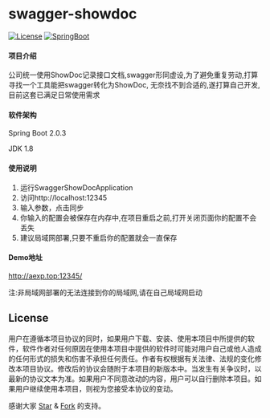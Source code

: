 # swagger-showdoc

[![License](https://img.shields.io/badge/license-GPL-blue)](https://github.com/llongtao/swagger-showdoc/blob/master/LICENSE)
[![SpringBoot](https://img.shields.io/badge/SpringBoot-2.0.3.RELEASE-brightgreen.svg)](https://docs.spring.io/spring-boot/docs/2.0.3.RELEASE/reference/htmlsingle/)

#### 项目介绍
公司统一使用ShowDoc记录接口文档,swagger形同虚设,为了避免重复劳动,打算寻找一个工具能把swagger转化为ShowDoc,
无奈找不到合适的,遂打算自己开发,目前这套已满足日常使用需求

#### 软件架构

Spring Boot 2.0.3

JDK 1.8

#### 使用说明

1. 运行SwaggerShowDocApplication
2. 访问http://localhost:12345
3. 输入参数，点击同步
4. 你输入的配置会被保存在内存中,在项目重启之前,打开关闭页面你的配置不会丢失
5. 建议局域网部署,只要不重启你的配置就会一直保存

#### Demo地址
http://aexp.top:12345/

注:非局域网部署的无法连接到你的局域网,请在自己局域网启动

## License

用户在遵循本项目协议的同时，如果用户下载、安装、使用本项目中所提供的软件，软件作者对任何原因在使用本项目中提供的软件时可能对用户自己或他人造成的任何形式的损失和伤害不承担任何责任。作者有权根据有关法律、法规的变化修改本项目协议。修改后的协议会随附于本项目的新版本中。当发生有关争议时，以最新的协议文本为准。如果用户不同意改动的内容，用户可以自行删除本项目。如果用户继续使用本项目，则视为您接受本协议的变动。

感谢大家 [Star](https://github.com/llongtao/swagger-showdoc/stargazers) & [Fork](https://github.com/llongtao/swagger-showdoc/network/members) 的支持。
